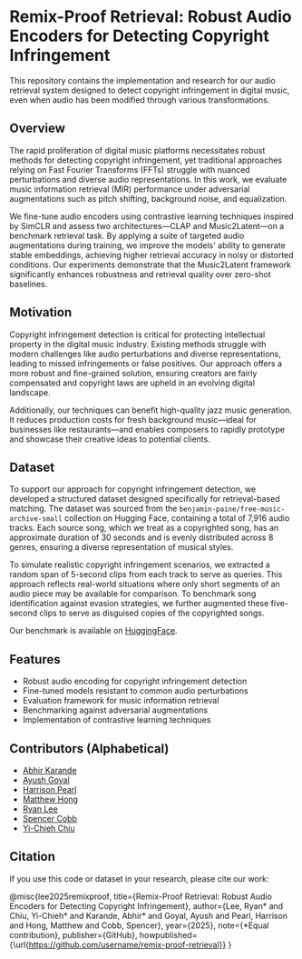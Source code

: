 # Remix-Proof Retrieval: Robust Audio Encoders for Detecting Copyright Infringement

This repository contains the implementation and research for our audio retrieval system designed to detect copyright infringement in digital music, even when audio has been modified through various transformations.

## Overview

The rapid proliferation of digital music platforms necessitates robust methods for detecting copyright infringement, yet traditional approaches relying on Fast Fourier Transforms (FFTs) struggle with nuanced perturbations and diverse audio representations. In this work, we evaluate music information retrieval (MIR) performance under adversarial augmentations such as pitch shifting, background noise, and equalization.

We fine-tune audio encoders using contrastive learning techniques inspired by SimCLR and assess two architectures—CLAP and Music2Latent—on a benchmark retrieval task. By applying a suite of targeted audio augmentations during training, we improve the models' ability to generate stable embeddings, achieving higher retrieval accuracy in noisy or distorted conditions. Our experiments demonstrate that the Music2Latent framework significantly enhances robustness and retrieval quality over zero-shot baselines.

## Motivation

Copyright infringement detection is critical for protecting intellectual property in the digital music industry. Existing methods struggle with modern challenges like audio perturbations and diverse representations, leading to missed infringements or false positives. Our approach offers a more robust and fine-grained solution, ensuring creators are fairly compensated and copyright laws are upheld in an evolving digital landscape.

Additionally, our techniques can benefit high-quality jazz music generation. It reduces production costs for fresh background music—ideal for businesses like restaurants—and enables composers to rapidly prototype and showcase their creative ideas to potential clients.

## Dataset

To support our approach for copyright infringement detection, we developed a structured dataset designed specifically for retrieval-based matching. The dataset was sourced from the `benjamin-paine/free-music-archive-small` collection on Hugging Face, containing a total of 7,916 audio tracks. Each source song, which we treat as a copyrighted song, has an approximate duration of 30 seconds and is evenly distributed across 8 genres, ensuring a diverse representation of musical styles.

To simulate realistic copyright infringement scenarios, we extracted a random span of 5-second clips from each track to serve as queries. This approach reflects real-world situations where only short segments of an audio piece may be available for comparison. To benchmark song identification against evasion strategies, we further augmented these five-second clips to serve as disguised copies of the copyrighted songs.

Our benchmark is available on [HuggingFace](https://huggingface.co/datasets/ryanleeme17/free-music-archive-retrieval).

## Features

- Robust audio encoding for copyright infringement detection
- Fine-tuned models resistant to common audio perturbations
- Evaluation framework for music information retrieval
- Benchmarking against adversarial augmentations
- Implementation of contrastive learning techniques

## Contributors (Alphabetical)

- [Abhir Karande](mailto:akarande@usc.edu)
- [Ayush Goyal](mailto:ayushgoy@usc.edu)
- [Harrison Pearl](mailto:hpearl@usc.edu)
- [Matthew Hong](mailto:hongmm@usc.edu)
- [Ryan Lee](mailto:ryantlee@usc.edu)
- [Spencer Cobb](mailto:srcobb@usc.edu)
- [Yi-Chieh Chiu](mailto:ychiu443@usc.edu)

## Citation

If you use this code or dataset in your research, please cite our work:

@misc{lee2025remixproof,
  title={Remix-Proof Retrieval: Robust Audio Encoders for Detecting Copyright Infringement},
  author={Lee, Ryan* and Chiu, Yi-Chieh* and Karande, Abhir* and Goyal, Ayush and Pearl, Harrison and Hong, Matthew and Cobb, Spencer},
  year={2025},
  note={*Equal contribution},
  publisher={GitHub},
  howpublished={\url{https://github.com/username/remix-proof-retrieval}}
}

